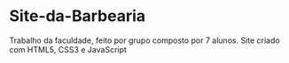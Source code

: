 # Site-da-Barbearia
Trabalho da faculdade, feito por grupo composto por 7 alunos. Site criado com HTML5, CSS3 e JavaScript

